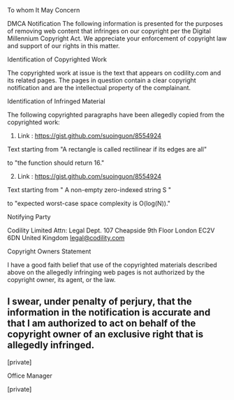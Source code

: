 To whom It May Concern

DMCA Notification
The following information is presented for the purposes of removing web
content that infringes on our copyright per the Digital Millennium
Copyright Act. We appreciate your enforcement of copyright law and support
of our rights in this matter.

Identification of Copyrighted Work

The copyrighted work at issue is the text that appears on codility.com and
its related pages. The pages in question contain a clear copyright
notification and are the intellectual property of the complainant.

Identification of Infringed Material

The following copyrighted paragraphs have been allegedly copied from the
copyrighted work:

1) Link :
https://gist.github.com/suoinguon/8554924

Text starting from
"A rectangle is called rectilinear if its edges are all"

to
"the function should return 16."

2) Link :
https://gist.github.com/suoinguon/8554924

Text starting from
" A non-empty zero-indexed string S "

to
"expected worst-case space complexity is O(log(N))."

Notifying Party

Codility Limited
Attn: Legal Dept.
107 Cheapside
9th Floor
London
EC2V 6DN
United Kingdom
legal@codility.com

Copyright Owners Statement

I have a good faith belief that use of the copyrighted materials described
above on the allegedly infringing web pages is not authorized by the
copyright owner, its agent, or the law.

I swear, under penalty of perjury, that the information in the notification
is accurate and that I am authorized to act on behalf of the copyright
owner of an exclusive right that is allegedly infringed.
--

[private]

Office Manager

[private]
